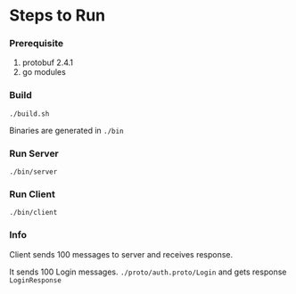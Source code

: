 # Steps to Run
### Prerequisite
1. protobuf 2.4.1
2. go modules

### Build
`./build.sh`

Binaries are generated in `./bin`

### Run Server
`./bin/server`

### Run Client
`./bin/client`

### Info
Client sends 100 messages to server and receives response.

It sends 100 Login messages. `./proto/auth.proto/Login`
and gets response `LoginResponse`

